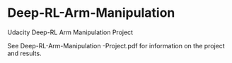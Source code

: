# Deep-RL-Arm-Manipulation
Udacity Deep-RL Arm Manipulation Project

See Deep-RL-Arm-Manipulation -Project.pdf for information on the project and results.
